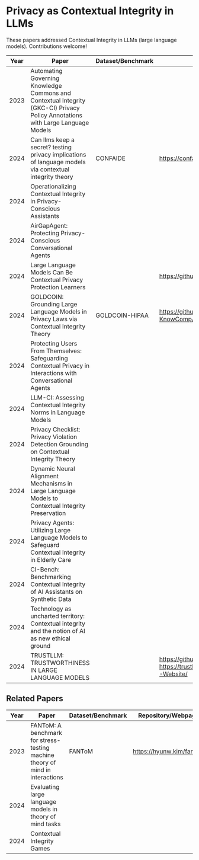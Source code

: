 # Privacy as Contextual Integrity in LLMs

These papers addressed Contextual Integrity in LLMs (large language models). Contributions welcome!

| Year | Paper | Dataset/Benchmark | Repository/Webpage 
|------| --- |-------------------| --- |
|2023| Automating Governing Knowledge Commons and Contextual Integrity (GKC-CI) Privacy Policy Annotations with Large Language Models ||
| 2024 | Can llms keep a secret? testing privacy implications of language models via contextual integrity theory|         CONFAIDE          |https://confaide.github.io/
| 2024 | Operationalizing Contextual Integrity in Privacy-Conscious Assistants | 
|2024 | AirGapAgent: Protecting Privacy-Conscious Conversational Agents ||
| 2024 | Large Language Models Can Be Contextual Privacy Protection Learners|| https://github.com/Yijia-Xiao/PPLM
| 2024 | GOLDCOIN: Grounding Large Language Models in Privacy Laws via Contextual Integrity Theory |GOLDCOIN-HIPAA|https://github.com/HKUST-KnowComp/GoldCoin
|2024 | Protecting Users From Themselves: Safeguarding Contextual Privacy in Interactions with Conversational Agents| 
|2024 | LLM-CI: Assessing Contextual Integrity Norms in Language Models||
|2024| Privacy Checklist: Privacy Violation Detection Grounding on Contextual Integrity Theory||
|2024| Dynamic Neural Alignment Mechanisms in Large Language Models to Contextual Integrity Preservation ||
|2024| Privacy Agents: Utilizing Large Language Models to Safeguard Contextual Integrity in Elderly Care ||
|2024| CI-Bench: Benchmarking Contextual Integrity of AI Assistants on Synthetic Data||
|2024| Technology as uncharted territory: Contextual integrity and the notion of AI as new ethical ground||
|2024| TRUSTLLM: TRUSTWORTHINESS IN LARGE LANGUAGE MODELS||https://github.com/HowieHwong/TrustLLM   https://trustllmbenchmark.github.io/TrustLLM-Website/


## Related Papers
| Year | Paper | Dataset/Benchmark | Repository/Webpage 
|------| --- |-------------------| --- |
|2023|FANToM: A benchmark for stress-testing machine theory of mind in interactions| FANToM            |https://hyunw.kim/fantom
|2024| Evaluating large language models in theory of mind tasks||
|2024| Contextual Integrity Games||
